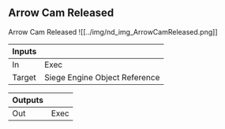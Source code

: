 ## Arrow Cam Released
Arrow Cam Released
![[../img/nd_img_ArrowCamReleased.png]]

|Inputs||
|--|--|
| In | Exec |
| Target | Siege Engine Object Reference |

|Outputs||
|--|--|
| Out | Exec |
